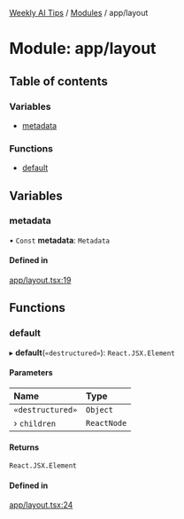 [Weekly AI Tips](../README.md) / [Modules](../modules.md) / app/layout

# Module: app/layout

## Table of contents

### Variables

- [metadata](app_layout.md#metadata)

### Functions

- [default](app_layout.md#default)

## Variables

### metadata

• `Const` **metadata**: `Metadata`

#### Defined in

[app/layout.tsx:19](https://github.com/alexsoyes/weekly-ai-tips/blob/82d80f9c03fb9b1eb480331758fae01e00b39731/app/layout.tsx#L19)

## Functions

### default

▸ **default**(`«destructured»`): `React.JSX.Element`

#### Parameters

| Name | Type |
| :------ | :------ |
| `«destructured»` | `Object` |
| › `children` | `ReactNode` |

#### Returns

`React.JSX.Element`

#### Defined in

[app/layout.tsx:24](https://github.com/alexsoyes/weekly-ai-tips/blob/82d80f9c03fb9b1eb480331758fae01e00b39731/app/layout.tsx#L24)
